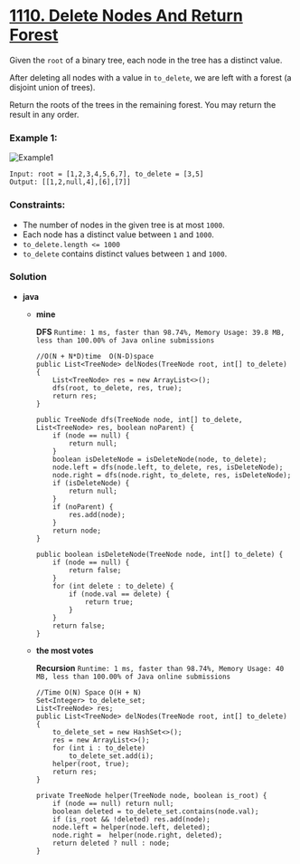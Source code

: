 # [1110. Delete Nodes And Return Forest](https://leetcode.com/problems/delete-nodes-and-return-forest/)

Given the `root` of a binary tree, each node in the tree has a distinct value.

After deleting all nodes with a value in `to_delete`, we are left with a forest (a disjoint union of trees).

Return the roots of the trees in the remaining forest.  You may return the result in any order.

 

### Example 1:
![Example1](https://assets.leetcode.com/uploads/2019/07/01/screen-shot-2019-07-01-at-53836-pm.png)
```
Input: root = [1,2,3,4,5,6,7], to_delete = [3,5]
Output: [[1,2,null,4],[6],[7]]
```

### Constraints:
* The number of nodes in the given tree is at most `1000`.
* Each node has a distinct value between `1` and `1000`.
* `to_delete.length <= 1000`
* `to_delete` contains distinct values between `1` and `1000`.

### Solution
* **java**
  * **mine**
  
    **DFS** `Runtime: 1 ms, faster than 98.74%, Memory Usage: 39.8 MB, less than 100.00% of Java online submissions`
    ```
    //O(N + N*D)time  O(N-D)space
    public List<TreeNode> delNodes(TreeNode root, int[] to_delete) {
        List<TreeNode> res = new ArrayList<>();
        dfs(root, to_delete, res, true);
        return res;
    }

    public TreeNode dfs(TreeNode node, int[] to_delete, List<TreeNode> res, boolean noParent) {
        if (node == null) {
            return null;
        }
        boolean isDeleteNode = isDeleteNode(node, to_delete);
        node.left = dfs(node.left, to_delete, res, isDeleteNode);
        node.right = dfs(node.right, to_delete, res, isDeleteNode);
        if (isDeleteNode) {
            return null;
        }
        if (noParent) {
            res.add(node);
        }
        return node;
    }

    public boolean isDeleteNode(TreeNode node, int[] to_delete) {
        if (node == null) {
            return false;
        }
        for (int delete : to_delete) {
            if (node.val == delete) {
                return true;
            }
        }
        return false;
    }
    ```
  * **the most votes**
  
    **Recursion** `Runtime: 1 ms, faster than 98.74%, Memory Usage: 40 MB, less than 100.00% of Java online submissions`
    ```
    //Time O(N) Space O(H + N)
    Set<Integer> to_delete_set;
    List<TreeNode> res;
    public List<TreeNode> delNodes(TreeNode root, int[] to_delete) {
        to_delete_set = new HashSet<>();
        res = new ArrayList<>();
        for (int i : to_delete)
            to_delete_set.add(i);
        helper(root, true);
        return res;
    }

    private TreeNode helper(TreeNode node, boolean is_root) {
        if (node == null) return null;
        boolean deleted = to_delete_set.contains(node.val);
        if (is_root && !deleted) res.add(node);
        node.left = helper(node.left, deleted);
        node.right =  helper(node.right, deleted);
        return deleted ? null : node;
    }
    ```
